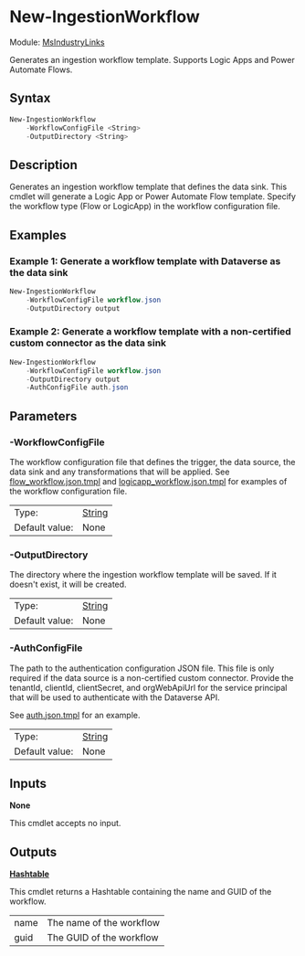 # New-IngestionWorkflow

Module: [MsIndustryLinks](../../README.md)

Generates an ingestion workflow template. Supports Logic Apps and Power Automate Flows.

## Syntax

```powershell
New-IngestionWorkflow
    -WorkflowConfigFile <String>
    -OutputDirectory <String>
```

## Description

Generates an ingestion workflow template that defines the data sink. This cmdlet will generate a Logic App or Power Automate Flow template. Specify the workflow type (Flow or LogicApp) in the workflow configuration file.

## Examples

### Example 1: Generate a workflow template with Dataverse as the data sink

```powershell
New-IngestionWorkflow
    -WorkflowConfigFile workflow.json
    -OutputDirectory output
```

### Example 2: Generate a workflow template with a non-certified custom connector as the data sink

```powershell
New-IngestionWorkflow
    -WorkflowConfigFile workflow.json
    -OutputDirectory output
    -AuthConfigFile auth.json
```

## Parameters

### -WorkflowConfigFile

The workflow configuration file that defines the trigger, the data source, the data sink and any transformations that will be applied. See [flow_workflow.json.tmpl](../flow_workflow.json.tmpl) and [logicapp_workflow.json.tmpl](../logicapp_workflow.json.tmpl) for examples of the workflow configuration file.

|                |                                                                                                                       |
| -------------- | --------------------------------------------------------------------------------------------------------------------- |
| Type:          | [String](https://learn.microsoft.com/en-us/powershell/scripting/lang-spec/chapter-04?view=powershell-7.3#431-strings) |
| Default value: | None                                                                                                                  |

### -OutputDirectory

The directory where the ingestion workflow template will be saved. If it doesn't exist, it will be created.

|                |                                                                                                                       |
| -------------- | --------------------------------------------------------------------------------------------------------------------- |
| Type:          | [String](https://learn.microsoft.com/en-us/powershell/scripting/lang-spec/chapter-04?view=powershell-7.3#431-strings) |
| Default value: | None                                                                                                                  |

### -AuthConfigFile

The path to the authentication configuration JSON file. This file is only required if the data source is a non-certified custom connector. Provide the tenantId, clientId, clientSecret, and orgWebApiUrl for the service principal that will be used to authenticate with the Dataverse API.

See [auth.json.tmpl](../auth.json.tmpl) for an example.

|                |                                                                                                                       |
| -------------- | --------------------------------------------------------------------------------------------------------------------- |
| Type:          | [String](https://learn.microsoft.com/en-us/powershell/scripting/lang-spec/chapter-04?view=powershell-7.3#431-strings) |
| Default value: | None

## Inputs

**None**

This cmdlet accepts no input.

## Outputs

**[Hashtable](https://learn.microsoft.com/en-us/powershell/scripting/lang-spec/chapter-04?view=powershell-7.3#433-hashtables)**

This cmdlet returns a Hashtable containing the name and GUID of the workflow.

|      |                          |
| ---- | ------------------------ |
| name | The name of the workflow |
| guid | The GUID of the workflow |
